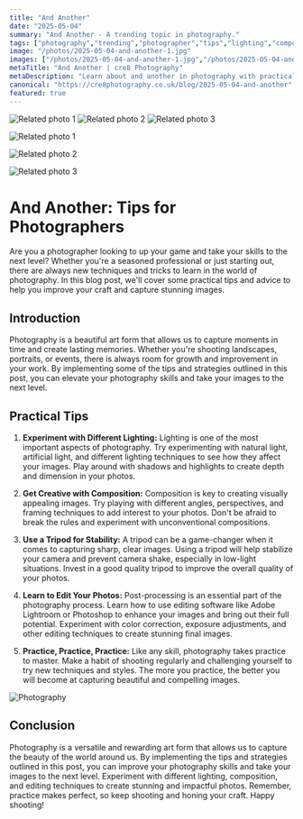 ```yaml
---
title: "And Another"
date: "2025-05-04"
summary: "And Another - A trending topic in photography."
tags: ["photography","trending","photographer","tips","lighting","composition","tripod","editing","practice","techniques","skills","images"]
image: "/photos/2025-05-04-and-another-1.jpg"
images: ["/photos/2025-05-04-and-another-1.jpg","/photos/2025-05-04-and-another-2.jpg","/photos/2025-05-04-and-another-3.jpg"]
metaTitle: "And Another | cre8 Photography"
metaDescription: "Learn about and another in photography with practical tips and insights."
canonical: "https://cre8photography.co.uk/blog/2025-05-04-and-another"
featured: true
---
```


<!-- Gallery as HTML -->

<div class="grid grid-cols-1 sm:grid-cols-2 md:grid-cols-3 gap-4">
  <img src="/photos/2025-05-04-and-another-1.jpg" alt="Related photo 1" class="w-full rounded-lg" />
<img src="/photos/2025-05-04-and-another-2.jpg" alt="Related photo 2" class="w-full rounded-lg" />
<img src="/photos/2025-05-04-and-another-3.jpg" alt="Related photo 3" class="w-full rounded-lg" />
</div>


<!-- Gallery as Markdown -->
![Related photo 1](/photos/2025-05-04-and-another-1.jpg)


![Related photo 2](/photos/2025-05-04-and-another-2.jpg)


![Related photo 3](/photos/2025-05-04-and-another-3.jpg)



# And Another: Tips for Photographers 

Are you a photographer looking to up your game and take your skills to the next level? Whether you're a seasoned professional or just starting out, there are always new techniques and tricks to learn in the world of photography. In this blog post, we'll cover some practical tips and advice to help you improve your craft and capture stunning images. 

## Introduction

Photography is a beautiful art form that allows us to capture moments in time and create lasting memories. Whether you're shooting landscapes, portraits, or events, there is always room for growth and improvement in your work. By implementing some of the tips and strategies outlined in this post, you can elevate your photography skills and take your images to the next level.

## Practical Tips

1. **Experiment with Different Lighting:** Lighting is one of the most important aspects of photography. Try experimenting with natural light, artificial light, and different lighting techniques to see how they affect your images. Play around with shadows and highlights to create depth and dimension in your photos.

2. **Get Creative with Composition:** Composition is key to creating visually appealing images. Try playing with different angles, perspectives, and framing techniques to add interest to your photos. Don't be afraid to break the rules and experiment with unconventional compositions.

3. **Use a Tripod for Stability:** A tripod can be a game-changer when it comes to capturing sharp, clear images. Using a tripod will help stabilize your camera and prevent camera shake, especially in low-light situations. Invest in a good quality tripod to improve the overall quality of your photos.

4. **Learn to Edit Your Photos:** Post-processing is an essential part of the photography process. Learn how to use editing software like Adobe Lightroom or Photoshop to enhance your images and bring out their full potential. Experiment with color correction, exposure adjustments, and other editing techniques to create stunning final images.

5. **Practice, Practice, Practice:** Like any skill, photography takes practice to master. Make a habit of shooting regularly and challenging yourself to try new techniques and styles. The more you practice, the better you will become at capturing beautiful and compelling images.

![Photography](/path/to/image)

## Conclusion

Photography is a versatile and rewarding art form that allows us to capture the beauty of the world around us. By implementing the tips and strategies outlined in this post, you can improve your photography skills and take your images to the next level. Experiment with different lighting, composition, and editing techniques to create stunning and impactful photos. Remember, practice makes perfect, so keep shooting and honing your craft. Happy shooting!

